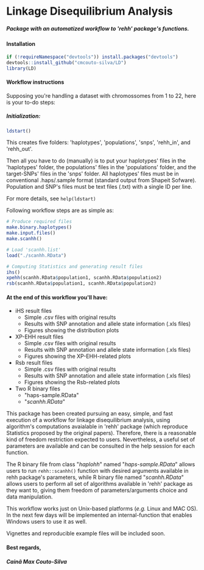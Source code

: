 # Linkage Disequilibrium Analysis

##### Package with an automatized workflow to 'rehh' package's functions. 

#### Installation
```r
if (!requireNamespace("devtools")) install.packages("devtools")
devtools::install_github("cmcouto-silva/LD")
library(LD)
```

#### Workflow instructions

Supposing you're handling a dataset with chromossomes from 1 to 22, here is your to-do steps:

##### **Initialization:**
```r
ldstart()
```

This creates five folders: 'haplotypes', 'populations', 'snps', 'rehh_in', and 'rehh_out'.

Then all you have to do (manually) is to put your haplotypes' files in the 'haplotypes' folder, the populations' files in the 'populations' folder, and the target-SNPs' files in the 'snps' folder. All haplotypes' files must be in conventional  .haps/.sample format (standard output from Shapeit Sofware). Population and SNP's files must be text files (.txt) with a single ID per line.

For more details, see `help(ldstart)`


Following workflow steps are as simple as:
```r
# Produce required files
make.binary.haplotypes()
make.input.files()
make.scanhh()

# Load 'scanhh.list'
load("./scanhh.RData")

# Computing Statistics and generating result files
ihs()
xpehh(scanhh.RData$population1, scanhh.RData$population2)
rsb(scanhh.RData$population1, scanhh.RData$population2)
```

#### **At the end of this workflow you'll have:**
- iHS result files
  - Simple .csv files with original results
  - Results with SNP annotation and allele state information (.xls files)
  - Figures showing the distribution plots
- XP-EHH result files
  - Simple .csv files with original results
  - Results with SNP annotation and allele state information (.xls files)
  - Figures showing the XP-EHH-related plots
- Rsb result files
  - Simple .csv files with original results
  - Results with SNP annotation and allele state information (.xls files)
  - Figures showing the Rsb-related plots
- Two R binary files
  - "haps-sample.RData" 
  - "_scanhh.RData_"  

This package has been created pursuing an easy, simple, and fast execution of a workflow for linkage disequilibrium analysis,
using algorithm's computations avaialable in 'rehh' package (which reproduce Statistics proposed by the original papers). 
Therefore, there is a reasonable kind of freedom restriction expected to users. Nevertheless, a useful set of parameters are available and can be consulted in the help session for each function.

The R binary file from class "_haplohh_" named "_haps-sample.RData_" allows users to run `rehh::scanhh()` function with 
desired arguments available in rehh package's parameters, while R binary file named "_scanhh.RData_" allows users 
to perform all set of algorithms available in 'rehh' package as they want to, giving them freedom of parameters/arguments 
choice and data manipulation.

This workflow works just on Unix-based platforms (_e.g._ Linux and MAC OS).
In the next few days will be implemented an internal-function that enables Windows users to use it as well.

Vignettes and reproducible example files will be included soon.

#### Best regards,
##### Cainã Max Couto-Silva













